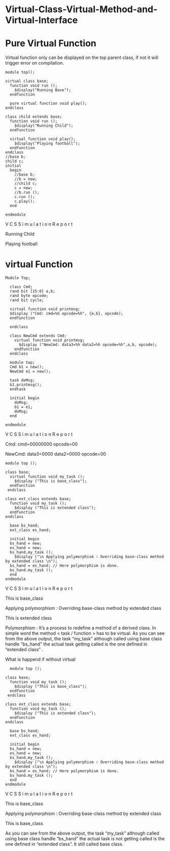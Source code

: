 # Virtual-Class-Virtual-Method-and-Virtual-Interface


# Pure Virtual Function 

Virtual function only can be displayed on the top parent class, if not it will trigger error on compilation.

    module top();
  
    virtual class base;
      function void run ();
        $display("Running Base");
      endfunction
    
      pure virtual function void play();
    endclass
  
    class child extends base;
      function void run ();
        $display("Running Child");
      endfunction
    
      virtual function void play();
        $display("Playing football");
      endfunction
    endclass
    //base b;
    child c;
    initial
      begin
        //base b; 
        //b = new;
        //child c;
        c = new;
        //b.run ();
        c.run ();
        c.play();
      end
       
    endmodule

V C S   S i m u l a t i o n   R e p o r t 

Running Child

Playing football
           

# virtual Function

    Module Top;
    
      class Cmd;
      rand bit [15:0] a,b;
      rand byte opcode;
      rand bit cycle;
  
      virtual function void printmsg;
      $display ("Cmd: cmd=%h opcode=%h", {a,b}, opcode);
      endfunction
  
      endclass

      class NewCmd extends Cmd;
        virtual function void printmsg;
          $display ("NewCmd: data3=%h data2=%h opcode=%h",a,b, opcode);
        endfunction
      endclass
      
      module top;
      Cmd b1 = new();
      NewCmd e1 = new();

      task doMsg;
      b1.printmsg();
      endtask

      initial begin
        doMsg;
        b1 = e1;
        doMsg;
      end
      
    endmodule
    
V C S   S i m u l a t i o n   R e p o r t 

   Cmd: cmd=00000000 opcode=00
   
   NewCmd: data3=0000 data2=0000 opcode=00
   
   
   
    module top ();

    class base;
      virtual function void my_task ();
        $display ("This is base_class");
      endfunction
     endclass

    class ext_class extends base;
      function void my_task ();
        $display ("This is extended class");
      endfunction
    endclass

      base bs_hand;
      ext_class es_hand;

      initial begin
      bs_hand = new;
      es_hand = new;
      bs_hand.my_task ();
        $display ("\n Applying polymorphism : Overriding base-class method by extended class \n");
      bs_hand = es_hand; // Here polymorphism is done.
      bs_hand.my_task ();
      end
    endmodule   

V C S   S i m u l a t i o n   R e p o r t 
   
This is base_class

Applying polymorphism : Overriding base-class method by extended class 

This is extended class

Polymorphism : It’s a process to redefine a method of a derived class. In simple word the method < task / function > has to be virtual. As you can see from the above output, the task “my_task” although called using base class handle “bs_hand” the actual task getting called is the one defined in “extended class” .

    
What is happend if without virtual

      module top ();

    class base;
      function void my_task ();
        $display ("This is base_class");
      endfunction
     endclass

    class ext_class extends base;
      function void my_task ();
        $display ("This is extended class");
      endfunction
    endclass

      base bs_hand;
      ext_class es_hand;

      initial begin
      bs_hand = new;
      es_hand = new;
      bs_hand.my_task ();
        $display ("\n Applying polymorphism : Overriding base-class method by extended class \n");
      bs_hand = es_hand; // Here polymorphism is done.
      bs_hand.my_task ();
      end
    endmodule   
           
V C S   S i m u l a t i o n   R e p o r t 

This is base_class

 Applying polymorphism : Overriding base-class method by extended class 

This is base_class

As you can see from the above output, the task “my_task” although called using base class handle “bs_hand” the actual task is not getting called is the one defined in “extended class”. It still called base class.
